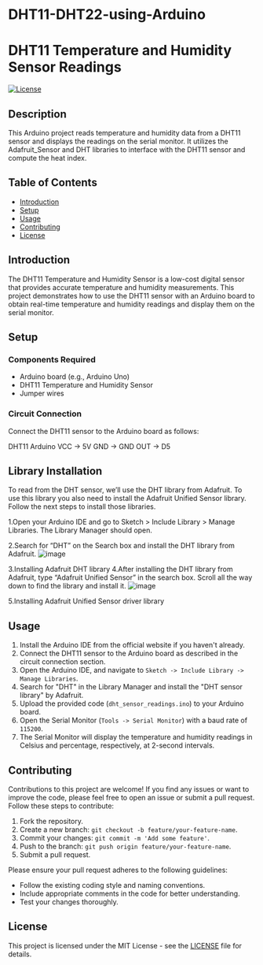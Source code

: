 # DHT11-DHT22-using-Arduino

# DHT11 Temperature and Humidity Sensor Readings

[![License](https://img.shields.io/badge/License-MIT-blue.svg)](https://opensource.org/licenses/MIT)

## Description

This Arduino project reads temperature and humidity data from a DHT11 sensor and displays the readings on the serial monitor. It utilizes the Adafruit_Sensor and DHT libraries to interface with the DHT11 sensor and compute the heat index.


## Table of Contents

- [Introduction](#introduction)
- [Setup](#setup)
- [Usage](#usage)
- [Contributing](#contributing)
- [License](#license)

## Introduction

The DHT11 Temperature and Humidity Sensor is a low-cost digital sensor that provides accurate temperature and humidity measurements. This project demonstrates how to use the DHT11 sensor with an Arduino board to obtain real-time temperature and humidity readings and display them on the serial monitor.

## Setup

### Components Required

- Arduino board (e.g., Arduino Uno)
- DHT11 Temperature and Humidity Sensor
- Jumper wires

### Circuit Connection

Connect the DHT11 sensor to the Arduino board as follows:


DHT11    Arduino
  VCC  ->   5V
  GND  ->   GND
  OUT  ->   D5

## Library Installation
To read from the DHT sensor, we’ll use the DHT library from Adafruit. To use this library you also need to install the Adafruit Unified Sensor library. Follow the next steps to install those libraries.

1.Open your Arduino IDE and go to Sketch > Include Library > Manage Libraries. The Library Manager should open.

2.Search for “DHT” on the Search box and install the DHT library from Adafruit.
![image](https://github.com/Shivani9698/DHT11-DHT22-using-Arduino/assets/119753029/7abb0cc1-8a77-4a10-af67-509eb9d1b2a5)


3.Installing Adafruit DHT library
4.After installing the DHT library from Adafruit, type “Adafruit Unified Sensor” in the search box. Scroll all the way down to find the library and install it.
![image](https://github.com/Shivani9698/DHT11-DHT22-using-Arduino/assets/119753029/15be6f6d-67ac-4f75-b169-4a9a042d8e1a)


5.Installing Adafruit Unified Sensor driver library


## Usage

1. Install the Arduino IDE from the official website if you haven't already.
2. Connect the DHT11 sensor to the Arduino board as described in the circuit connection section.
3. Open the Arduino IDE, and navigate to `Sketch -> Include Library -> Manage Libraries`.
4. Search for "DHT" in the Library Manager and install the "DHT sensor library" by Adafruit.
5. Upload the provided code (`dht_sensor_readings.ino`) to your Arduino board.
6. Open the Serial Monitor (`Tools -> Serial Monitor`) with a baud rate of `115200`.
7. The Serial Monitor will display the temperature and humidity readings in Celsius and percentage, respectively, at 2-second intervals.

## Contributing

Contributions to this project are welcome! If you find any issues or want to improve the code, please feel free to open an issue or submit a pull request. Follow these steps to contribute:

1. Fork the repository.
2. Create a new branch: `git checkout -b feature/your-feature-name`.
3. Commit your changes: `git commit -m 'Add some feature'`.
4. Push to the branch: `git push origin feature/your-feature-name`.
5. Submit a pull request.

Please ensure your pull request adheres to the following guidelines:
- Follow the existing coding style and naming conventions.
- Include appropriate comments in the code for better understanding.
- Test your changes thoroughly.

## License

This project is licensed under the MIT License - see the [LICENSE](LICENSE) file for details.

